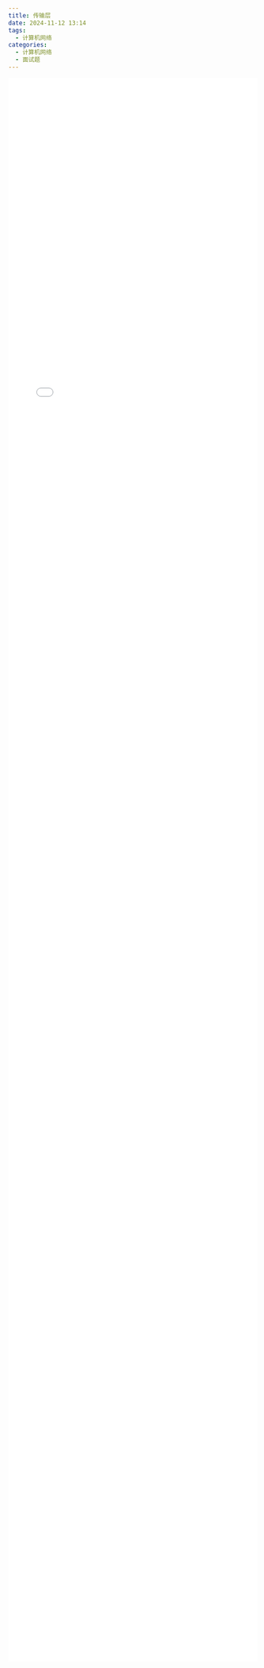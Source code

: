 ```yaml
---
title: 传输层
date: 2024-11-12 13:14  
tags:
  - 计算机网络
categories:
  - 计算机网络
  - 面试题
---
```


<iframe src="/docs/pdf/传输层.pdf" style="width: 100%; height: 80vh; border: none;" class="pdf-iframe"></iframe>

<style>
  .pdf-iframe {
    width: 100%;
    height: 80vh;
  }

  @media (max-width: 768px) {
    .pdf-iframe {
      height: 60vh; /* 在小屏设备上调整高度 */
    }
  }
</style>